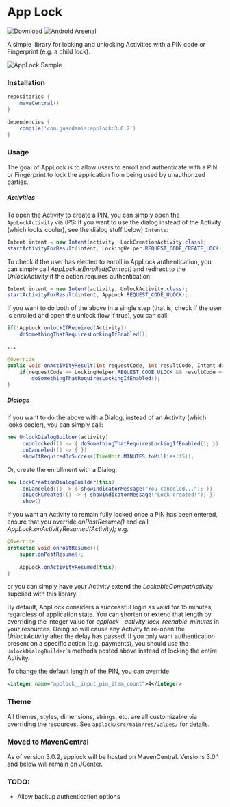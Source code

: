 # App Lock

[![Download](https://img.shields.io/maven-central/v/com.guardanis/applock)](https://search.maven.org/artifact/com.guardanis/applock)
[![Android Arsenal](https://img.shields.io/badge/Android%20Arsenal-applock-brightgreen.svg?style=flat)](http://android-arsenal.com/details/1/2995)

A simple library for locking and unlocking Activities with a PIN code or Fingerprint (e.g. a child lock). 

![AppLock Sample](https://github.com/mattsilber/applock/raw/master/applock.gif)

### Installation

```groovy
repositories {
    maveCentral()
}

dependencies {
    compile('com.guardanis:applock:3.0.2')
}
```

### Usage

The goal of AppLock is to allow users to enroll and authenticate with a PIN or Fingerprint to lock the application from being used by unauthorized parties. 

##### Activities
To open the Activity to create a PIN, you can simply open the `AppLockActivity` via (PS: If you want to use the dialog instead of the Activity (which looks cooler), see the dialog stuff below) `Intents`:

```java
Intent intent = new Intent(activity, LockCreationActivity.class);
startActivityForResult(intent, LockingHelper.REQUEST_CODE_CREATE_LOCK);
```

To check if the user has elected to enroll in AppLock authentication, you can simply call *AppLock.isEnrolled(Contect)* and redirect to the *UnlockActivity* if the action requires authentication:

```java
Intent intent = new Intent(activity, UnlockActivity.class);
startActivityForResult(intent, AppLock.REQUEST_CODE_ULOCK);    
```

If you want to do both of the above in a single step (that is, check if the user is enrolled and open the unlock flow if true), you can call:

```java
if(!AppLock.unlockIfRequired(Activity))
    doSomethingThatRequiresLockingIfEnabled();

...

@Override
public void onActivityResult(int requestCode, int resultCode, Intent data){
    if(requestCode == LockingHelper.REQUEST_CODE_ULOCK && resultCode == Activity.RESULT_OK)
        doSomethingThatRequiresLockingIfEnabled();
}

```

##### Dialogs

If you want to do the above with a Dialog, instead of an Activity (which looks cooler), you can simply call:

```java
new UnlockDialogBuilder(activity)
    .onUnlocked(() -> { doSomethingThatRequiresLockingIfEnabled(); })
    .onCanceled(() -> { })
    .showIfRequiredOrSuccess(TimeUnit.MINUTES.toMillies(15));
```


Or, create the enrollment with a Dialog:

```java
new LockCreationDialogBuilder(this)
    .onCanceled(() -> { showIndicatorMessage("You canceled..."); })
    .onLockCreated(() -> { showIndicatorMessage("Lock created!"); })
    .show()
```

If you want an Activity to remain fully locked once a PIN has been entered, ensure that you override *onPostResume()* and call *AppLock.onActivityResumed(Activity);* e.g.

```java
@Override
protected void onPostResume(){
    super.onPostResume();
    
    AppLock.onActivityResumed(this);
}
```

or you can simply have your Activity extend the *LockableCompatActivity* supplied with this library.

By default, AppLock considers a successful login as valid for 15 minutes, regardless of application state. You can shorten or extend that length by overriding the integer value for *applock__activity_lock_reenable_minutes* in your resources. Doing so will cause any Activity to re-open the *UnlockActivity* after the delay has passed. If you only want authentication present on a specific action (e.g. payments), you should use the `UnlockDialogBuilder`'s methods posted above instead of locking the entire Activity.

To change the default length of the PIN, you can override

```xml
<integer name="applock__input_pin_item_count">4</integer>
```

### Theme

All themes, styles, dimensions, strings, etc. are all customizable via overriding the resources. See `applock/src/main/res/values/` for details.

### Moved to MavenCentral

As of version 3.0.2, applock will be hosted on MavenCentral. Versions 3.0.1 and below will remain on JCenter.

### TODO:
* Allow backup authentication options